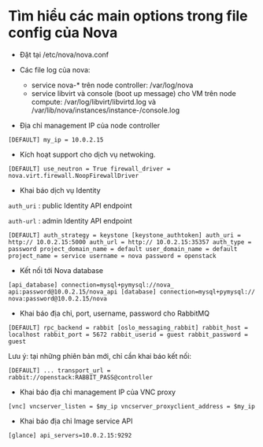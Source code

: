 # Tìm hiểu các main options trong file config của Nova

- Đặt tại /etc/nova/nova.conf

- Các file log của nova:
  - service nova-* trên node controller: /var/log/nova
  - service libvirt và console (boot up message) cho VM trên node compute: /var/log/libvirt/libvirtd.log và /var/lib/nova/instances/instance-<instance-id>/console.log

- Địa chỉ management IP của node controller

`[DEFAULT]
my_ip = 10.0.2.15`

- Kích hoạt support cho dịch vụ netwoking.

`[DEFAULT]
use_neutron = True
firewall_driver = nova.virt.firewall.NoopFirewallDriver`

- Khai báo dịch vụ Identity

`auth_uri` : public Identity API endpoint

`auth-url` : admin Identity API endpoint

`[DEFAULT]
auth_strategy = keystone
[keystone_authtoken]
auth_uri = http:// 10.0.2.15:5000
auth_url = http:// 10.0.2.15:35357
auth_type = password
project_domain_name = default
user_domain_name = default
project_name = service
username = nova
password = openstack`

- Kết nối tới Nova database

`[api_database]
connection=mysql+pymysql://nova_
api:password@10.0.2.15/nova_api
[database]
connection=mysql+pymysql://
nova:password@10.0.2.15/nova`

- Khai báo địa chỉ, port, username, password cho RabbitMQ

`[DEFAULT]
rpc_backend = rabbit
[oslo_messaging_rabbit]
rabbit_host = localhost
rabbit_port = 5672
rabbit_userid = guest
rabbit_password = guest`


Lưu ý: tại những phiên bản mới, chỉ cần khai báo kết nối:

`[DEFAULT]
...
transport_url = rabbit://openstack:RABBIT_PASS@controller`

- Khai báo địa chỉ management IP của VNC proxy

`[vnc]
 vncserver_listen = $my_ip
 vncserver_proxyclient_address = $my_ip`

- Khai báo địa chỉ Image service API

`[glance]
 api_servers=10.0.2.15:9292`